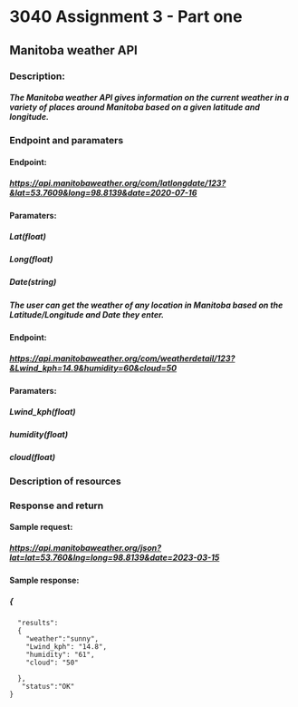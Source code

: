 # 3040 Assignment 3 - Part one
## Manitoba weather API
### Description: 
##### The Manitoba weather API gives information on the current weather in a variety of places around Manitoba based on a given latitude and longitude. 

### Endpoint and paramaters
#### Endpoint:
##### https://api.manitobaweather.org/com/latlongdate/123?&lat=53.7609&long=98.8139&date=2020-07-16
#### Paramaters: 
##### Lat(float)
##### Long(float)
##### Date(string)

##### The user can get the weather of any location in Manitoba based on the Latitude/Longitude and Date they enter.

#### Endpoint:
##### https://api.manitobaweather.org/com/weatherdetail/123?&Lwind_kph=14.9&humidity=60&cloud=50
#### Paramaters: 
##### Lwind_kph(float)
##### humidity(float)
##### cloud(float)

### Description of resources 

### Response and return
#### Sample request:
##### https://api.manitobaweather.org/json?lat=lat=53.760&lng=long=98.8139&date=2023-03-15
#### Sample response:
##### {
      "results":
      {
        "weather":"sunny",
        "Lwind_kph": "14.8",
        "humidity": "61",
        "cloud": "50"
     
      },
       "status":"OK"
    }
